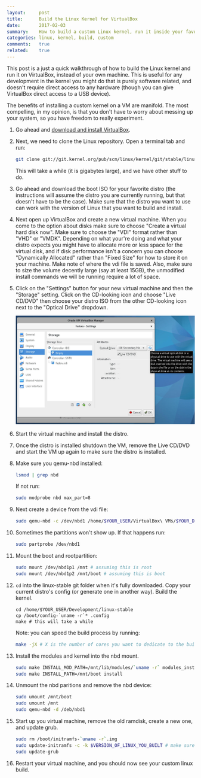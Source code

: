 ```yaml
---
layout:     post
title:      Build the Linux Kernel for VirtualBox
date:       2017-02-03
summary:    How to build a custom Linux kernel, run it inside your favorite distro, inside VirtualBox.
categories: linux, kernel, build, custom
comments:   true
related:    true
---
```


This post is a just a quick walkthrough of how to build the Linux kernel and run it on VirtualBox, instead of your
own machine. This is useful for any development in the kernel you might do that is purely software related, and
doesn't require direct access to any hardware (though you can give VirtualBox direct access to a USB device).

The benefits of installing a custom kernel on a VM are manifold. The most compelling, in my opinion, is that
you don't have to worry about messing up your system, so you have freedom to really experiment.

1. Go ahead and [download and install VirtualBox](https://www.virtualbox.org/wiki/Downloads).

2. Next, we need to clone the Linux repository. Open a terminal tab and run:

	```sh
	git clone git://git.kernel.org/pub/scm/linux/kernel/git/stable/linux-stable.git
	```

	This will take a while (it is gigabytes large), and we have other stuff to do.

3. Go ahead and download the boot ISO for your favorite distro (the instructions will assume
the distro you are currently running, but that doesn't have to be the case). Make sure that
the distro you want to use can work with the version of Linux that you want to build and install.

4. Next open up VirtualBox and create a new virtual machine. When you come to the option about
disks make sure to choose "Create a virtual hard disk now". Make sure to choose the "VDI"
format rather than "VHD" or "VMDK". Depending on what your're doing and what your distro
expects you might have to allocate more or less space for the virtual disk, and if disk
performance isn't a concern you can choose "Dynamically Allocated" rather than "Fixed Size"
for how to store it on your machine. Make note of where the vdi file is saved. Also, make
sure to size the volume decently large (say at least 15GB), the unmodified install commands
we will be running require a lot of space.

5. Click on the "Settings" button for your new virtual machine and then the "Storage" setting.
Click on the CD-looking icon and choose "Live CD/DVD" then choose your distro ISO from the
other CD-looking icon next to the "Optical Drive" dropdown.

      <img src="/images/linux-build-1.jpg" alt="load live cd" />

6. Start the virtual machine and install the distro.

7. Once the distro is installed shutdown the VM, remove the Live CD/DVD and start the VM up
again to make sure the distro is installed.

8. Make sure you qemu-nbd installed:

	```sh
	lsmod | grep nbd
	```

	If not run:

	```sh
	sudo modprobe nbd max_part=8
	```

9. Next create a device from the vdi file:

	```sh
	sudo qemu-nbd -c /dev/nbd1 /home/$YOUR_USER/VirtualBox\ VMs/$YOUR_DISTRO/$YOUR_DISTRO.vdi
	```

10. Sometimes the partitions won't show up. If that happens run:

	```sh
	sudo partprobe /dev/nbd1
	```

11. Mount the boot and rootpartition:

	```sh
	sudo mount /dev/nbd1p1 /mnt # assuming this is root
	sudo mount /dev/nbd1p2 /mnt/boot # assuming this is boot
	```

12. `cd` into the linux-stable git folder when it's fully downloaded. Copy your current distro's config (or generate one in another way). Build the kernel.

	```
	cd /home/$YOUR_USER/Development/linux-stable
	cp /boot/config-`uname -r`* .config
	make # this will take a while
	```

	Note: you can speed the build process by running:

	```sh
	make -jX # X is the number of cores you want to dedicate to the build process; this will slow your system
	```

12. Install the modules and kernel into the nbd mount.

	```sh
	sudo make INSTALL_MOD_PATH=/mnt/lib/modules/`uname -r` modules_install
	sudo make INSTALL_PATH=/mnt/boot install
	```

13. Unmount the nbd paritions and remove the nbd device:

	```sh
	sudo umount /mnt/boot
	sudo umount /mnt
	sudo qemu-nbd -d /deb/nbd1
	```

14. Start up you virtual machine, remove the old ramdisk, create a new one, and update grub.

	```sh
	sudo rm /boot/initramfs-`uname -r`.img
	sudo update-initramfs -c -k $VERSION_OF_LINUX_YOU_BUILT # make sure this looks like what uname -r would output
	sudo update-grub
	```

15. Restart your virtual machine, and you should now see your custom linux build.